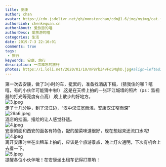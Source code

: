 ```yaml
---
title: 安康
author: chan
avatar: https://cdn.jsdelivr.net/gh/monsterchan/cdn@1.6/img/myimg/cat.jpg
authorLink: chenkequan.cn
authorAbout: 爱旅游的喵
authorDesc: 爱旅游的喵
categories: 生活
date: 2019-7-3 22:16:01
comments: true
tags: 
 - 旅行
keywords: 安康、旅行
description: 一次难忘的旅行
photos: https://i.loli.net/2020/01/10/mP8rbZ4vFo5MqhD.jpg#align=left&display=inline&height=1821&name=632FA9B884D98B07DA459BA31C4B18B1.png
---
```

第一次去安康，做了3小时的车，挺累的，准备找酒店下榻，（猜我住的哪？嘻嘻，有的小伙伴可能猜中啦!）,这是在天桥上拍的一张环江城墙的照片（ps：监视器的打光等亮度有点高）,晚上散步的好地方。<br />![3.jpeg](https://i.loli.net/2020/01/10/7aqldPGz9goWfIN.jpg)<br />走了十几分钟，到了汉江边，“汉中汉江宽而浅，安康汉江窄而深”<br />![29a6.jpeg](https://i.loli.net/2020/01/10/hlVOLzHm1RFe8TD.jpg)<br />酒店的挂画，描绘的让人感觉舒适。<br />![4.jpeg](https://i.loli.net/2020/01/10/9GOhJuypKWNXbcd.jpg)<br />安康的面和西安的面各有特色，配的酸菜味道很好，现在想起来还流口水呢!<br />![4.jpeg](https://i.loli.net/2020/01/10/2a6kAORsexcfLyr.jpg)<br />离开安康时坐在出租车上拍的，应该是个旅游景点，晚上灯火通明，下次有机会上去看一下。<br />![5.jpeg](https://i.loli.net/2020/01/10/mP8rbZ4vFo5MqhD.jpg)<br />提醒各位小伙伴哦！在安康坐出租车记得打票哟！
